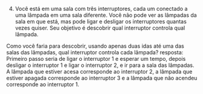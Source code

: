 4) Você está em uma sala com três interruptores, cada um conectado a uma lâmpada em uma sala diferente. Você não pode ver as lâmpadas da sala em que está, mas pode ligar e desligar os interruptores quantas vezes quiser. Seu objetivo é descobrir qual interruptor controla qual lâmpada.

Como você faria para descobrir, usando apenas duas idas até uma das salas das lâmpadas, qual interruptor controla cada lâmpada?
resposta:
Primeiro passo seria de ligar o interruptor 1 e esperar um tempo, depois desligar o interruptor 1 e ligar o interruptor 2, e ir para a sala das lâmpadas. A lâmpada que estiver acesa corresponde ao interruptor 2, a lâmpada que estiver apagada corresponde ao interruptor 3 e a lâmpada que não acendeu corresponde ao interruptor 1.
